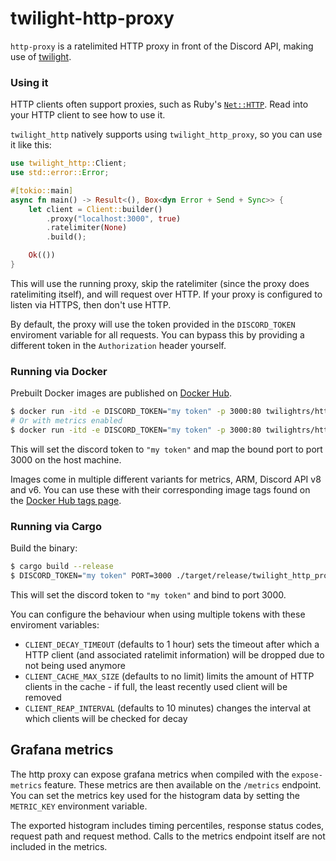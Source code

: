 # twilight-http-proxy

`http-proxy` is a ratelimited HTTP proxy in front of the Discord API, making use
of [twilight].

### Using it

HTTP clients often support proxies, such as Ruby's [`Net::HTTP`]. Read into your
HTTP client to see how to use it.

`twilight_http` natively supports using `twilight_http_proxy`, so you can use it like
this:

```rust
use twilight_http::Client;
use std::error::Error;

#[tokio::main]
async fn main() -> Result<(), Box<dyn Error + Send + Sync>> {
    let client = Client::builder()
        .proxy("localhost:3000", true)
        .ratelimiter(None)
        .build();

    Ok(())
}
```

This will use the running proxy, skip the ratelimiter (since the proxy does
ratelimiting itself), and will request over HTTP. If your proxy is configured
to listen via HTTPS, then don't use HTTP.

By default, the proxy will use the token provided in the `DISCORD_TOKEN` enviroment variable for all requests. You can bypass this by providing a different token in the `Authorization` header yourself.

### Running via Docker

Prebuilt Docker images are published on [Docker Hub].

```sh
$ docker run -itd -e DISCORD_TOKEN="my token" -p 3000:80 twilightrs/http-proxy
# Or with metrics enabled
$ docker run -itd -e DISCORD_TOKEN="my token" -p 3000:80 twilightrs/http-proxy:metrics
```

This will set the discord token to `"my token"` and map the bound port to port
3000 on the host machine.

Images come in multiple different variants for metrics, ARM, Discord API v8 and
v6. You can use these with their corresponding image tags found on the
[Docker Hub tags page][docker-hub-tags].

### Running via Cargo

Build the binary:

```sh
$ cargo build --release
$ DISCORD_TOKEN="my token" PORT=3000 ./target/release/twilight_http_proxy
```

This will set the discord token to `"my token"` and bind to port 3000.

You can configure the behaviour when using multiple tokens with these enviroment variables:

* `CLIENT_DECAY_TIMEOUT` (defaults to 1 hour) sets the timeout after which a HTTP client (and associated ratelimit information) will be dropped due to not being used anymore
* `CLIENT_CACHE_MAX_SIZE` (defaults to no limit) limits the amount of HTTP clients in the cache - if full, the least recently used client will be removed
* `CLIENT_REAP_INTERVAL` (defaults to 10 minutes) changes the interval at which clients will be checked for decay

## Grafana metrics
The http proxy can expose grafana metrics when compiled with the ``expose-metrics`` feature. These metrics are then available on the ``/metrics`` endpoint.
You can set the metrics key used for the histogram data by setting the ``METRIC_KEY`` environment variable.

The exported histogram includes timing percentiles, response status codes, request path and request method. Calls to the metrics endpoint itself are not included in the metrics.

[twilight]: https://github.com/twilight-rs/twilight
[`Net::HTTP`]: https://ruby-doc.org/stdlib-2.4.1/libdoc/net/http/rdoc/Net/HTTP.html#method-c-new
[Docker Hub]: https://hub.docker.com/r/twilightrs/http-proxy
[docker-hub-tags]: https://hub.docker.com/r/twilightrs/http-proxy/tags
